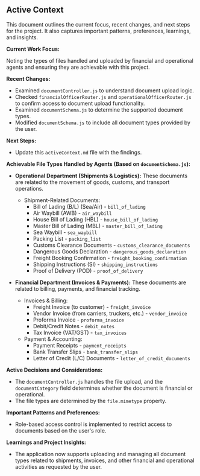 ## Active Context

This document outlines the current focus, recent changes, and next steps for the project. It also captures important patterns, preferences, learnings, and insights.

**Current Work Focus:**

Noting the types of files handled and uploaded by financial and operational agents and ensuring they are achievable with this project.

**Recent Changes:**

*   Examined `documentController.js` to understand document upload logic.
*   Checked `financialOfficerRouter.js` and `operationalOfficerRouter.js` to confirm access to document upload functionality.
*   Examined `documentSchema.js` to determine the supported document types.
*   Modified `documentSchema.js` to include all document types provided by the user.

**Next Steps:**

*   Update this `activeContext.md` file with the findings.

**Achievable File Types Handled by Agents (Based on `documentSchema.js`):**

*   **Operational Department (Shipments & Logistics):**
    These documents are related to the movement of goods, customs, and transport operations.

    *   Shipment-Related Documents:
        *   Bill of Lading (B/L) (Sea/Air) - `bill_of_lading`
        *   Air Waybill (AWB) - `air_waybill`
        *   House Bill of Lading (HBL) - `house_bill_of_lading`
        *   Master Bill of Lading (MBL) - `master_bill_of_lading`
        *   Sea Waybill - `sea_waybill`
        *   Packing List - `packing_list`
        *   Customs Clearance Documents - `customs_clearance_documents`
        *   Dangerous Goods Declaration - `dangerous_goods_declaration`
        *   Freight Booking Confirmation - `freight_booking_confirmation`
        *   Shipping Instructions (SI) - `shipping_instructions`
        *   Proof of Delivery (POD) - `proof_of_delivery`

*   **Financial Department (Invoices & Payments):**
    These documents are related to billing, payments, and financial tracking.

    *   Invoices & Billing:
        *   Freight Invoice (to customer) - `freight_invoice`
        *   Vendor Invoice (from carriers, truckers, etc.) - `vendor_invoice`
        *   Proforma Invoice - `proforma_invoice`
        *   Debit/Credit Notes - `debit_notes`
        *   Tax Invoice (VAT/GST) - `tax_invoices`
    *   Payment & Accounting:
        *   Payment Receipts - `payment_receipts`
        *   Bank Transfer Slips - `bank_transfer_slips`
        *   Letter of Credit (L/C) Documents - `letter_of_credit_documents`

**Active Decisions and Considerations:**

*   The `documentController.js` handles the file upload, and the `documentCategory` field determines whether the document is financial or operational.
*   The file types are determined by the `file.mimetype` property.

**Important Patterns and Preferences:**

*   Role-based access control is implemented to restrict access to documents based on the user's role.

**Learnings and Project Insights:**

*   The application now supports uploading and managing all document types related to shipments, invoices, and other financial and operational activities as requested by the user.
